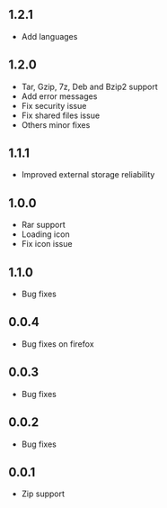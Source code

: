 ## 1.2.1
- Add languages

## 1.2.0
- Tar, Gzip, 7z, Deb and Bzip2 support
- Add error messages
- Fix security issue
- Fix shared files issue
- Others minor fixes

## 1.1.1
- Improved external storage reliability

## 1.0.0
- Rar support
- Loading icon
- Fix icon issue

## 1.1.0
- Bug fixes

## 0.0.4
- Bug fixes on firefox

## 0.0.3
- Bug fixes

## 0.0.2
- Bug fixes

## 0.0.1
- Zip support







